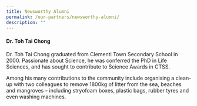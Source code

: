 ```yaml
---
title: Newsworthy Alumni
permalink: /our-partners/newsworthy-alumni/
description: ""
---
```

#### **Dr. Toh Tai Chong**



Dr. Toh Tai Chong graduated from Clementi Town Secondary School in 2000. Passionate about Science, he was conferred the PhD in Life Sciences, and has sought to contribute to Science Awards in CTSS. 

Among his many contributions to the community include organising a clean-up with two colleagues to remove 1800kg of litter from the sea, beaches and mangroves – including stryofoam boxes, plastic bags, rubber tyres and even washing machines.